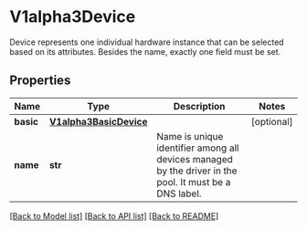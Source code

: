 # V1alpha3Device

Device represents one individual hardware instance that can be selected based on its attributes. Besides the name, exactly one field must be set.
## Properties
Name | Type | Description | Notes
------------ | ------------- | ------------- | -------------
**basic** | [**V1alpha3BasicDevice**](V1alpha3BasicDevice.md) |  | [optional] 
**name** | **str** | Name is unique identifier among all devices managed by the driver in the pool. It must be a DNS label. | 

[[Back to Model list]](../README.md#documentation-for-models) [[Back to API list]](../README.md#documentation-for-api-endpoints) [[Back to README]](../README.md)



